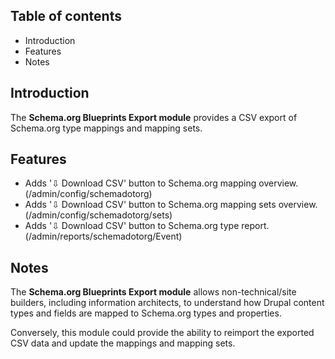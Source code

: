 Table of contents
-----------------

* Introduction
* Features
* Notes


Introduction
------------

The **Schema.org Blueprints Export module** provides a CSV export of 
Schema.org type mappings and mapping sets.


Features
--------

- Adds '⇩ Download CSV' button to Schema.org mapping overview.  
  (/admin/config/schemadotorg)
- Adds '⇩ Download CSV' button to Schema.org mapping sets overview.  
  (/admin/config/schemadotorg/sets)
- Adds '⇩ Download CSV' button to Schema.org type report.  
  (/admin/reports/schemadotorg/Event)


Notes
-----

The **Schema.org Blueprints Export module** allows non-technical/site builders,
including information architects, to understand how Drupal content types and 
fields are mapped to Schema.org types and properties.

Conversely, this module could provide the ability to reimport the exported CSV 
data and update the mappings and mapping sets.
